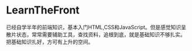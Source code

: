 # LearnTheFront
已经自学半年的前端知识，基本入门HTML,CSS和JavaScript。但是感觉知识呈散片状态，常常需要辅助工具，查找资料，追根到底，就是基础知识不够扎实。   
把基础知识扎好，方可有上升的空间。


